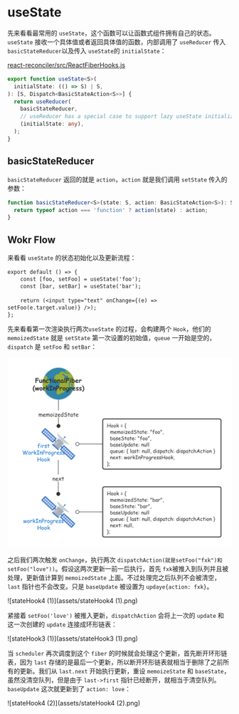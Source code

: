 # useState

先来看看最常用的 `useState`，这个函数可以让函数式组件拥有自己的状态。`useState` 接收一个具体值或者返回具体值的函数，内部调用了 `useReducer` 传入 `basicStateReducer`以及传入 `useState`的 `initialState`：

[react-reconciler/src/ReactFiberHooks.js]()

```ts
export function useState<S>(
  initialState: (() => S) | S,
): [S, Dispatch<BasicStateAction<S>>] {
  return useReducer(
    basicStateReducer,
    // useReducer has a special case to support lazy useState initializers
    (initialState: any),
  );
}
```

## basicStateReducer

`basicStateReducer` 返回的就是 `action`，`action` 就是我们调用 `setState` 传入的参数：

```ts
function basicStateReducer<S>(state: S, action: BasicStateAction<S>): S {
  return typeof action === 'function' ? action(state) : action;
}
```

## Wokr Flow

来看看 `useState` 的状态初始化以及更新流程：

```tsx
export default () => {
    const [foo, setFoo] = useState('foo');
    const [bar, setBar] = useState('bar');

    return (<input type="text" onChange={(e) => setFoo(e.target.value)} />);
};
```

先来看看第一次渲染执行两次`useState` 的过程，会构建两个 `Hook`，他们的 `memoizedState` 就是 `setState` 第一次设置的初始值，`queue` 一开始是空的，`dispatch` 是 `setFoo` 和 `setBar`：

<img src="assets/stateHook1.png" alt="stateHook1" style="zoom:50%;" />

之后我们两次触发 `onChange`，执行两次 `dispatchAction(就是setFoo("fxk")和setFoo("love"))`。假设这两次更新一前一后执行，首先 `fxk`被推入到队列并且被处理，更新值计算到 `memoizedState` 上面。不过处理完之后队列不会被清空，`last` 指针也不会改变。只是 `baseUpdate` 被设置为 `updaye{action: fxk}`。

![stateHook4 (1)](assets/stateHook4 (1).png)

紧接着 `setFoo('love')` 被推入更新，`dispatchAction` 会将上一次的 `update` 和 这一次创建的 `update` 连接成环形链表：

![stateHook3 (1)](assets/stateHook3 (1).png)

当 `scheduler` 再次调度到这个 `fiber` 的时候就会处理这个更新，首先断开环形链表，因为 `last` 存储的是最后一个更新，所以断开环形链表就相当于删除了之前所有的更新。我们从 `last.next` 开始执行更新，重设 `memoizeState` 和 `baseState`，虽然没清空队列，但是由于 `last->first` 指针已经断开，就相当于清空队列。`baseUpdate` 这次就更新到了 `action: love`：

![stateHook4 (2)](assets/stateHook4 (2).png)



